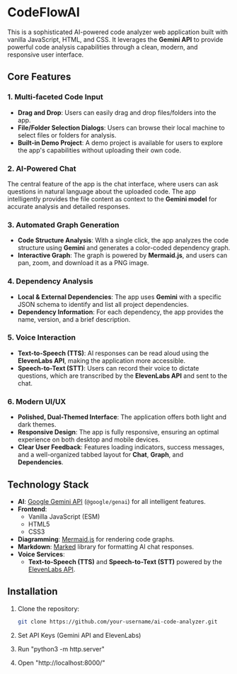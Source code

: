 # CodeFlowAI

This is a sophisticated AI-powered code analyzer web application built with vanilla JavaScript, HTML, and CSS. It leverages the **Gemini API** to provide powerful code analysis capabilities through a clean, modern, and responsive user interface.

## Core Features

### 1. Multi-faceted Code Input
- **Drag and Drop**: Users can easily drag and drop files/folders into the app.
- **File/Folder Selection Dialogs**: Users can browse their local machine to select files or folders for analysis.
- **Built-in Demo Project**: A demo project is available for users to explore the app's capabilities without uploading their own code.

### 2. AI-Powered Chat
The central feature of the app is the chat interface, where users can ask questions in natural language about the uploaded code. The app intelligently provides the file content as context to the **Gemini model** for accurate analysis and detailed responses.

### 3. Automated Graph Generation
- **Code Structure Analysis**: With a single click, the app analyzes the code structure using **Gemini** and generates a color-coded dependency graph.
- **Interactive Graph**: The graph is powered by **Mermaid.js**, and users can pan, zoom, and download it as a PNG image.

### 4. Dependency Analysis
- **Local & External Dependencies**: The app uses **Gemini** with a specific JSON schema to identify and list all project dependencies.
- **Dependency Information**: For each dependency, the app provides the name, version, and a brief description.

### 5. Voice Interaction
- **Text-to-Speech (TTS)**: AI responses can be read aloud using the **ElevenLabs API**, making the application more accessible.
- **Speech-to-Text (STT)**: Users can record their voice to dictate questions, which are transcribed by the **ElevenLabs API** and sent to the chat.

### 6. Modern UI/UX
- **Polished, Dual-Themed Interface**: The application offers both light and dark themes.
- **Responsive Design**: The app is fully responsive, ensuring an optimal experience on both desktop and mobile devices.
- **Clear User Feedback**: Features loading indicators, success messages, and a well-organized tabbed layout for **Chat**, **Graph**, and **Dependencies**.

## Technology Stack

- **AI**: [Google Gemini API](https://developers.google.com/genai) (`@google/genai`) for all intelligent features.
- **Frontend**: 
  - Vanilla JavaScript (ESM)
  - HTML5
  - CSS3
- **Diagramming**: [Mermaid.js](https://mermaid-js.github.io/mermaid/) for rendering code graphs.
- **Markdown**: [Marked](https://github.com/markedjs/marked) library for formatting AI chat responses.
- **Voice Services**:
  - **Text-to-Speech (TTS)** and **Speech-to-Text (STT)** powered by the [ElevenLabs API](https://elevenlabs.io/).

## Installation

1. Clone the repository:

   ```bash
   git clone https://github.com/your-username/ai-code-analyzer.git
2. Set API Keys (Gemini API and ElevenLabs)
3. Run "python3 -m http.server"
4. Open "http://localhost:8000/"
